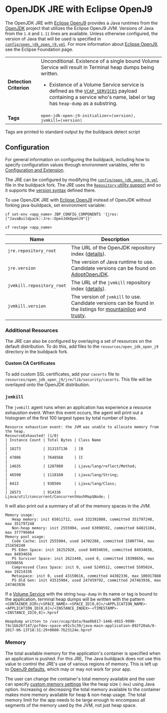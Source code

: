 # OpenJDK JRE with Eclipse OpenJ9
The OpenJDK JRE with [Eclipse OpenJ9][] provides a Java runtimes from the [OpenJDK][] project that utilizes the Eclipse OpenJ9 JVM.  Versions of Java from the `1.8` and `1.11` lines are available.  Unless otherwise configured, the version of Java that will be used is specified in [`config/open_jdk_open_j9.yml`][].  For more information about [Eclipse OpenJ9][], see the Eclipse Foundation page.

<table>
  <tr>
    <td><strong>Detection Criterion</strong></td>
    <td>Unconditional.  Existence of a single bound Volume Service will result in Terminal heap dumps being written.
      <ul>
        <li>Existence of a Volume Service service is defined as the <a href="http://docs.cloudfoundry.org/devguide/deploy-apps/environment-variable.html#VCAP-SERVICES"><code>VCAP_SERVICES</code></a> payload containing a service who's name, label or tag has <code>heap-dump</code> as a substring.</li>
      </ul>
    </td>
  </tr>
  <tr>
    <td><strong>Tags</strong></td>
    <td><tt>open-jdk-open-j9-initializer=&lang;version&rang;, jvmkill=&lang;version&rang;</tt></td>
  </tr>
</table>
Tags are printed to standard output by the buildpack detect script

## Configuration
For general information on configuring the buildpack, including how to specify configuration values through environment variables, refer to [Configuration and Extension][].

The JRE can be configured by modifying the [`config/open_jdk_open_j9.yml`][] file in the buildpack fork.  The JRE uses the [`Repository` utility support][repositories] and so it supports the [version syntax][]  defined there.

To use OpenJDK JRE with [Eclipse OpenJ9][] instead of OpenJDK without forking java-buildpack, set environment variable:

`cf set-env <app_name> JBP_CONFIG_COMPONENTS '{jres: ["JavaBuildpack::Jre::OpenJdkOpenJ9"]}'`

`cf restage <app_name>`

| Name | Description
| ---- | -----------
| `jre.repository_root` | The URL of the OpenJDK repository index ([details][repositories]).
| `jre.version` | The version of Java runtime to use. Candidate versions can be found on [AdoptOpenJDK][].
| `jvmkill.repository_root` | The URL of the `jvmkill` repository index ([details][repositories]).
| `jvmkill.version` | The version of `jvmkill` to use.  Candidate versions can be found in the listings for [mountainlion][jvmkill-mountainlion] and [trusty][jvmkill-trusty].

### Additional Resources
The JRE can also be configured by overlaying a set of resources on the default distribution. To do this, add files to the `resources/open_jdk_open_j9` directory in the buildpack fork.

#### Custom CA Certificates
To add custom SSL certificates, add your `cacerts` file to `resources/open_jdk_open_j9/jre/lib/security/cacerts`.  This file will be overlayed onto the OpenJDK distribution.

### `jvmkill`
The `jvmkill` agent runs when an application has experience a resource exhaustion event.  When this event occurs, the agent will print out a histogram of the first 100 largest types by total number of bytes.

```plain
Resource exhaustion event: the JVM was unable to allocate memory from the heap.
ResourceExhausted! (1/0)
| Instance Count | Total Bytes | Class Name                                    |
| 18273          | 313157136   | [B                                            |
| 47806          | 7648568     | [C                                            |
| 14635          | 1287880     | Ljava/lang/reflect/Method;                    |
| 46590          | 1118160     | Ljava/lang/String;                            |
| 8413           | 938504      | Ljava/lang/Class;                             |
| 28573          | 914336      | Ljava/util/concurrent/ConcurrentHashMap$Node; |
```

It will also print out a summary of all of the memory spaces in the JVM.

```plain
Memory usage:
   Heap memory: init 65011712, used 332392888, committed 351797248, max 351797248
   Non-heap memory: init 2555904, used 63098592, committed 64815104, max 377790464
Memory pool usage:
   Code Cache: init 2555904, used 14702208, committed 15007744, max 251658240
   PS Eden Space: init 16252928, used 84934656, committed 84934656, max 84934656
   PS Survivor Space: init 2621440, used 0, committed 19398656, max 19398656
   Compressed Class Space: init 0, used 5249512, committed 5505024, max 19214336
   Metaspace: init 0, used 43150616, committed 44302336, max 106917888
   PS Old Gen: init 43515904, used 247459792, committed 247463936, max 247463936
```

If a [Volume Service][] with the string `heap-dump` in its name or tag is bound to the application, terminal heap dumps will be written with the pattern `<CONTAINER_DIR>/<SPACE_NAME>-<SPACE_ID[0,8]>/<APPLICATION_NAME>-<APPLICATION_ID[0,8]>/<INSTANCE_INDEX>-<TIMESTAMP>-<INSTANCE_ID[0,8]>.hprof`

```plain
Heapdump written to /var/vcap/data/9ae0b817-1446-4915-9990-74c1bb26f147/pcfdev-space-e91c5c39/java-main-application-892f20ab/0-2017-06-13T18:31:29+0000-7b23124e.hprof
```

### Memory
The total available memory for the application's container is specified when an application is pushed. For this JRE, The Java buildpack does *not* use this value to control the JRE's use of various regions of memory. This is left up to [OpenJ9 defaults][], which may or may not work for your app.

The user can change the container's total memory available and the user can specify [custom memory settings][] like the heap size (`-Xmx`) using Java option. Increasing or decreasing the total memory available to the container makes more memory available for heap & non-heap usage. The total memory limit for the app needs to be large enough to encompass all segments of the memory used by the JVM, not just heap space.


[`config/open_jdk_open_j9.yml`]: ../config/open_jdk_open_j9.yml
[Configuration and Extension]: ../README.md#configuration-and-extension
[Java Buildpack Memory Calculator]: https://github.com/cloudfoundry/java-buildpack-memory-calculator
[jvmkill-mountainlion]: http://download.pivotal.io.s3.amazonaws.com/jvmkill/mountainlion/x86_64/index.yml
[jvmkill-trusty]: http://download.pivotal.io.s3.amazonaws.com/jvmkill/trusty/x86_64/index.yml
[Memory Calculator's README]: https://github.com/cloudfoundry/java-buildpack-memory-calculator
[OpenJDK]: http://openjdk.java.net
[repositories]: extending-repositories.md
[version syntax]: extending-repositories.md#version-syntax-and-ordering
[Volume Service]: https://docs.cloudfoundry.org/devguide/services/using-vol-services.html
[Eclipse OpenJ9]: https://www.eclipse.org/openj9/
[OpenJ9 defaults]: https://www.eclipse.org/openj9/docs/openj9_defaults/
[custom memory settings]: https://www.eclipse.org/openj9/docs/x_jvm_commands/
[AdoptOpenJDK]: https://adoptopenjdk.net/
